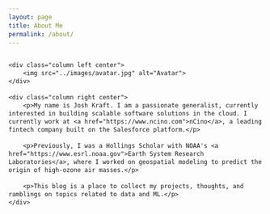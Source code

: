 ```yaml
---
layout: page
title: About Me
permalink: /about/
---
```


<style>
.row {
  display: flex;
}

.column {
  float: left;
  padding: 10px;
}

.left{
    width: 33%;
}

.right{
    width: 66%;
}

.center {
  margin: 0;
  position: absolute;
  top: 50%;
  left: 50%;
  -ms-transform: translate(-50%, -50%);
  transform: translate(-50%, -50%);
}

</style>

<div class="row">

    <div class="column left center">
        <img src="../images/avatar.jpg" alt="Avatar">
    </div>

    <div class="column right center">
        <p>My name is Josh Kraft. I am a passionate generalist, currently interested in building scalable software solutions in the cloud. I currently work at <a href="https://www.ncino.com">nCino</a>, a leading fintech company built on the Salesforce platform.</p>

        <p>Previously, I was a Hollings Scholar with NOAA's <a href="https://www.esrl.noaa.gov">Earth System Research Laboratories</a>, where I worked on geospatial modeling to predict the origin of high-ozone air masses.</p>

        <p>This blog is a place to collect my projects, thoughts, and ramblings on topics related to data and ML.</p>
    </div>

</div>
